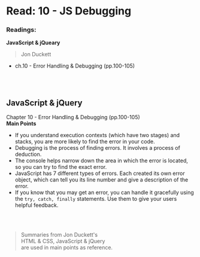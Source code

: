 # Read: 10 - JS Debugging

### Readings:
**JavaScript & jQueary**
>Jon Duckett

- ch.10 - Error Handling & Debugging (pp.100-105)


<br>


<br>

## **JavaScript & jQuery**

Chapter 10 - Error Handling & Debugging (pp.100-105)
<br>
**Main Points**
- If you understand execution contexts (which have two stages) and stacks, you are more likely to find the error in your code.
- Debugging is the process of finding errors. It involves a process of deduction.
- The console helps narrow down the area in which the error is located, so you can try to find the exact error.
- JavaScript has 7 different types of errors. Each created its own error object, which can tell you its line number and give a description of the error.
- If you know that you may get an error, you can handle it gracefully using the `try, catch, finally` statements. Use them to give your users helpful feedback.




<br>
<br>

>Summaries from Jon Duckett's<br>
>HTML & CSS, JavaScript & jQuery <br>
>are used in main points as reference. 